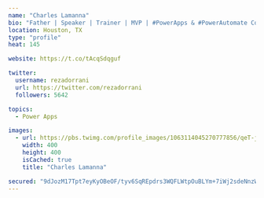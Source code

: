 ```yaml
---
name: "Charles Lamanna"
bio: "Father | Speaker | Trainer | MVP | #PowerApps & #PowerAutomate Community Super User | YouTuber Right-pointing triangle http://youtube.com/c/rezadorrani | Learn - Share - Clockwise rightwards and leftwards open circle arrows"
location: Houston, TX
type: "profile"
heat: 145

website: https://t.co/tAcqSdqguf

twitter:
  username: rezadorrani
  url: https://twitter.com/rezadorrani
  followers: 5642

topics:
  - Power Apps

images:
  - url: https://pbs.twimg.com/profile_images/1063114045270777856/qeT-jpWr_400x400.jpg
    width: 400
    height: 400
    isCached: true
    title: "Charles Lamanna"

secured: "9dJozM17Tpt7eyKyOBeOF/tyv6SqREpdrs3WQFLWtpOuBLYm+7iWj2sdeNnzWkmbFdzRMlVHfVngSEU1yfY3U/CKX94ykkO0lZRfvwzduXYWLZ5lpZrm9m3zZsmXJ1cLCYZC+l0iGLKOHhWPnxHT6x5qynD2bpyZxKCzewgPqv/PHUKT/TNMalmZWU6Faufh+AtzlOkDeb9wbwbQ6E5CjFf93xt3zrPFx+eI5VpSsgXdxeUvFUJ3fwC//jEnnyxuqP6U770p3fRdAqqcsJmMOAD1yg0AdWZKcHFJwYE1dSiRF4CDQvawtxzNJRA+0uVgbMVuGmshRgOLmu3TDkojHPCT99nFGRYSdU5k2qHvmh0Uv9bXKVfIg66tmDA//24X8v/MKfkoF35jjE6iXTmiUltJbA78CvXZyH0rRVqw3jA=;+oFcY3eAbNK0l9y4sn4tJQ=="
---
```


